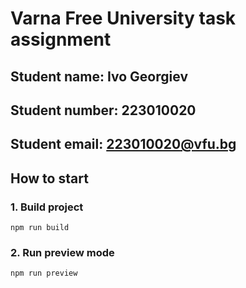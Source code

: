# Varna Free University task assignment

## Student name: Ivo Georgiev
## Student number: 223010020
## Student email: 223010020@vfu.bg

## How to start

### 1. Build project
`npm run build`

### 2. Run preview mode
`npm run preview`
